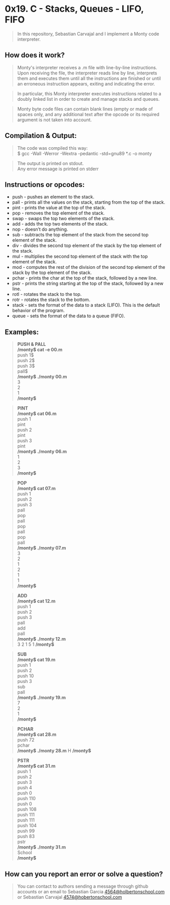 # 0x19. C - Stacks, Queues - LIFO, FIFO
>In this repository, Sebastian Carvajal and I implement a Monty code interpreter.

## How does it work?
>Monty's interpreter receives a .m file with line-by-line instructions. Upon receiving the file, the interpreter reads line by line, interprets them and executes them until all the instructions are finished or until an erroneous instruction appears, exiting and indicating the error.

>In particular, this Monty interpreter executes instructions related to a doubly linked list in order to create and manage stacks and queues.

>Monty byte code files can contain blank lines (empty or made of spaces only, and any additional text after the opcode or its required argument is not taken into account.

## Compilation & Output:
>The code was compiled this way:  
$ gcc -Wall -Werror -Wextra -pedantic -std=gnu89 *.c -o monty

>The output is printed on stdout.  
Any error message is printed on stderr

## Instructions or opcodes:
* push - pushes an element to the stack.
* pall - prints all the values on the stack, starting from the top of the stack.
* pint - prints the value at the top of the stack.
* pop -  removes the top element of the stack.
* swap - swaps the top two elements of the stack.
* add - adds the top two elements of the stack.
* nop - doesn’t do anything.
* sub - subtracts the top element of the stack from the second top element of the stack.
* div - divides the second top element of the stack by the top element of the stack.
* mul - multiplies the second top element of the stack with the top element of the stack.
* mod - computes the rest of the division of the second top element of the stack by the top element of the stack.
* pchar - prints the char at the top of the stack, followed by a new line.
* pstr - prints the string starting at the top of the stack, followed by a new line.
* rotl - rotates the stack to the top.
* rotr - rotates the stack to the bottom.
* stack - sets the format of the data to a stack (LIFO). This is the default behavior of the program.
* queue - sets the format of the data to a queue (FIFO).

## Examples:
>**PUSH & PALL**  
**/monty$ cat -e 00.m**  
push 1$  
push 2$  
push 3$  
pall$  
**/monty$ ./monty 00.m**  
3  
2  
1  
**/monty$**  

>**PINT**  
**/monty$ cat 06.m**  
push 1  
pint  
push 2  
pint  
push 3  
pint  
**/monty$ ./monty 06.m**  
1  
2  
3  
**/monty$**  

>**POP**  
**/monty$ cat 07.m**   
push 1  
push 2  
push 3  
pall  
pop  
pall  
pop  
pall  
pop  
pall  
**/monty$ ./monty 07.m**   
3  
2  
1  
2  
1  
1  
**/monty$** 

>**ADD**  
**/monty$ cat 12.m**   
push 1  
push 2  
push 3  
pall  
add  
pall  
**/monty$ ./monty 12.m**   
3
2
1
5
1
**/monty$**

>**SUB**  
**/monty$ cat 19.m**   
push 1  
push 2  
push 10  
push 3  
sub  
pall  
**/monty$ ./monty 19.m**   
7  
2  
1  
**/monty$**  

>**PCHAR**  
**/monty$ cat 28.m**   
push 72  
pchar  
**/monty$ ./monty 28.m** 
H
**/monty$**

>**PSTR**  
**/monty$ cat 31.m**   
push 1  
push 2  
push 3  
push 4  
push 0  
push 110  
push 0  
push 108  
push 111  
push 111  
push 104  
push 99  
push 83  
pstr  
**/monty$ ./monty 31.m**   
School  
**/monty$** 


## How can you report an error or solve a question?
> You can contact to authors sending a message through github accounts or an email to Sebastian Garcia <4564@holbertonschool.com> or Sebastian Carvajal <4574@hobertonschool.com>